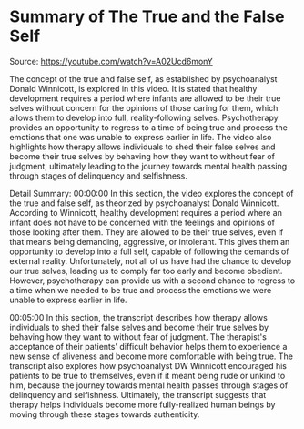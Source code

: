 # Summary of The True and the False Self

Source: https://youtube.com/watch?v=A02Ucd6monY

The concept of the true and false self, as established by psychoanalyst Donald Winnicott, is explored in this video. It is stated that healthy development requires a period where infants are allowed to be their true selves without concern for the opinions of those caring for them, which allows them to develop into full, reality-following selves. Psychotherapy provides an opportunity to regress to a time of being true and process the emotions that one was unable to express earlier in life. The video also highlights how therapy allows individuals to shed their false selves and become their true selves by behaving how they want to without fear of judgment, ultimately leading to the journey towards mental health passing through stages of delinquency and selfishness.

Detail Summary: 
00:00:00
In this section, the video explores the concept of the true and false self, as theorized by psychoanalyst Donald Winnicott. According to Winnicott, healthy development requires a period where an infant does not have to be concerned with the feelings and opinions of those looking after them. They are allowed to be their true selves, even if that means being demanding, aggressive, or intolerant. This gives them an opportunity to develop into a full self, capable of following the demands of external reality. Unfortunately, not all of us have had the chance to develop our true selves, leading us to comply far too early and become obedient. However, psychotherapy can provide us with a second chance to regress to a time when we needed to be true and process the emotions we were unable to express earlier in life.

00:05:00
In this section, the transcript describes how therapy allows individuals to shed their false selves and become their true selves by behaving how they want to without fear of judgment. The therapist's acceptance of their patients' difficult behavior helps them to experience a new sense of aliveness and become more comfortable with being true. The transcript also explores how psychoanalyst DW Winnicott encouraged his patients to be true to themselves, even if it meant being rude or unkind to him, because the journey towards mental health passes through stages of delinquency and selfishness. Ultimately, the transcript suggests that therapy helps individuals become more fully-realized human beings by moving through these stages towards authenticity.

